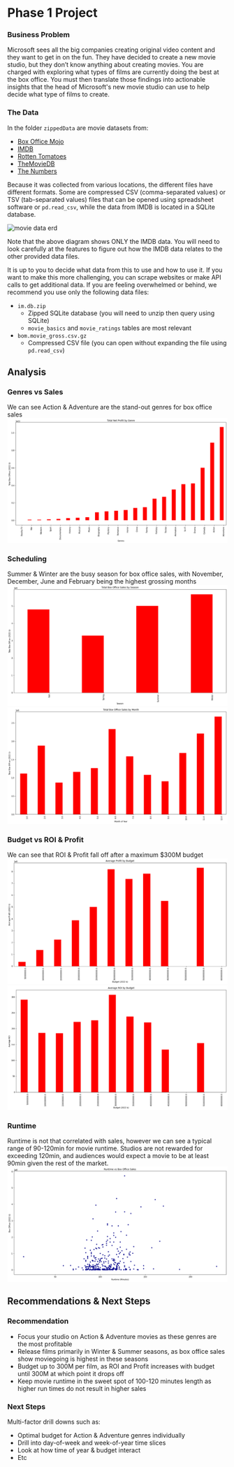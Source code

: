 # Phase 1 Project

### Business Problem

Microsoft sees all the big companies creating original video content and they want to get in on the fun. They have decided to create a new movie studio, but they don’t know anything about creating movies. You are charged with exploring what types of films are currently doing the best at the box office. You must then translate those findings into actionable insights that the head of Microsoft's new movie studio can use to help decide what type of films to create.

### The Data

In the folder `zippedData` are movie datasets from:

* [Box Office Mojo](https://www.boxofficemojo.com/)
* [IMDB](https://www.imdb.com/)
* [Rotten Tomatoes](https://www.rottentomatoes.com/)
* [TheMovieDB](https://www.themoviedb.org/)
* [The Numbers](https://www.the-numbers.com/)

Because it was collected from various locations, the different files have different formats. Some are compressed CSV (comma-separated values) or TSV (tab-separated values) files that can be opened using spreadsheet software or `pd.read_csv`, while the data from IMDB is located in a SQLite database.

![movie data erd](https://raw.githubusercontent.com/learn-co-curriculum/dsc-phase-1-project-v2-4/master/movie_data_erd.jpeg)

Note that the above diagram shows ONLY the IMDB data. You will need to look carefully at the features to figure out how the IMDB data relates to the other provided data files.

It is up to you to decide what data from this to use and how to use it. If you want to make this more challenging, you can scrape websites or make API calls to get additional data. If you are feeling overwhelmed or behind, we recommend you use only the following data files:

* `im.db.zip`
  * Zipped SQLite database (you will need to unzip then query using SQLite)
  * `movie_basics` and `movie_ratings` tables are most relevant
* `bom.movie_gross.csv.gz`
  * Compressed CSV file (you can open without expanding the file using `pd.read_csv`)

## Analysis

### Genres vs Sales
We can see Action & Adventure are the stand-out genres for box office sales
![genres](https://github.com/steve-gomes/dsc-phase-1-project-v2-4/blob/master/graphs/genres.png?raw=true)

### Scheduling
Summer & Winter are the busy season for box office sales, with November, December, June and February being the highest grossing months
![season](https://github.com/steve-gomes/dsc-phase-1-project-v2-4/blob/master/graphs/season.png?raw=true)
![season](https://github.com/steve-gomes/dsc-phase-1-project-v2-4/blob/master/graphs/month.png?raw=true)

### Budget vs ROI & Profit 
We can see that ROI & Profit fall off after a maximum $300M budget
![budgets](https://github.com/steve-gomes/dsc-phase-1-project-v2-4/blob/master/graphs/budget_profit.png?raw=true)
![budgets](https://github.com/steve-gomes/dsc-phase-1-project-v2-4/blob/master/graphs/budget_roi.png?raw=true)

### Runtime
Runtime is not that correlated with sales, however we can see a typical range of 90-120min for movie runtime.  Studios are not rewarded for exceeding 120min, and audiences would expect a movie to be at least 90min given the rest of the market.
![runtime](https://github.com/steve-gomes/dsc-phase-1-project-v2-4/blob/master/graphs/runtime.png?raw=true)

## Recommendations & Next Steps

### Recommendation
* Focus your studio on Action & Adventure movies as these genres are the most profitable
* Release films primarily in Winter & Summer seasons, as box office sales show moviegoing is highest in these seasons
* Budget up to 300M per film, as ROI and Profit increases with budget until 300M at which point it drops off
* Keep movie runtime in the sweet spot of 100-120 minutes length as higher run times do not result in higher sales

### Next Steps
Multi-factor drill downs such as:
* Optimal budget for Action & Adventure genres individually
* Drill into day-of-week and week-of-year time slices
* Look at how time of year & budget interact
* Etc
